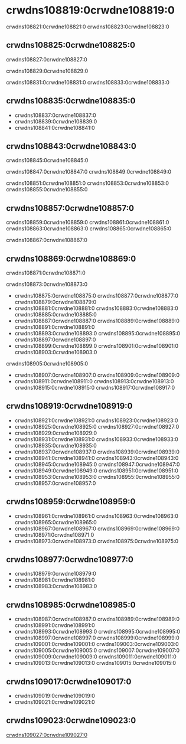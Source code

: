 # crwdns108819:0crwdne108819:0

<p class="description">crwdns108821:0crwdne108821:0 crwdns108823:0crwdne108823:0</p>

## crwdns108825:0crwdne108825:0

crwdns108827:0crwdne108827:0

crwdns108829:0crwdne108829:0

crwdns108831:0crwdne108831:0 crwdns108833:0crwdne108833:0

## crwdns108835:0crwdne108835:0

- crwdns108837:0crwdne108837:0
- crwdns108839:0crwdne108839:0
- crwdns108841:0crwdne108841:0

## crwdns108843:0crwdne108843:0

crwdns108845:0crwdne108845:0

crwdns108847:0crwdne108847:0 crwdns108849:0crwdne108849:0

crwdns108851:0crwdne108851:0 crwdns108853:0crwdne108853:0 crwdns108855:0crwdne108855:0

## crwdns108857:0crwdne108857:0

crwdns108859:0crwdne108859:0 crwdns108861:0crwdne108861:0 crwdns108863:0crwdne108863:0 crwdns108865:0crwdne108865:0

crwdns108867:0crwdne108867:0

## crwdns108869:0crwdne108869:0

crwdns108871:0crwdne108871:0

crwdns108873:0crwdne108873:0

- crwdns108875:0crwdne108875:0 crwdns108877:0crwdne108877:0 crwdns108879:0crwdne108879:0
- crwdns108881:0crwdne108881:0 crwdns108883:0crwdne108883:0 crwdns108885:0crwdne108885:0
- crwdns108887:0crwdne108887:0 crwdns108889:0crwdne108889:0 crwdns108891:0crwdne108891:0
- crwdns108893:0crwdne108893:0 crwdns108895:0crwdne108895:0 crwdns108897:0crwdne108897:0
- crwdns108899:0crwdne108899:0 crwdns108901:0crwdne108901:0 crwdns108903:0crwdne108903:0

crwdns108905:0crwdne108905:0

- crwdns108907:0crwdne108907:0 crwdns108909:0crwdne108909:0
- crwdns108911:0crwdne108911:0 crwdns108913:0crwdne108913:0 crwdns108915:0crwdne108915:0 crwdns108917:0crwdne108917:0

## crwdns108919:0crwdne108919:0

- crwdns108921:0crwdne108921:0 crwdns108923:0crwdne108923:0
- crwdns108925:0crwdne108925:0 crwdns108927:0crwdne108927:0
- crwdns108929:0crwdne108929:0
- crwdns108931:0crwdne108931:0 crwdns108933:0crwdne108933:0 crwdns108935:0crwdne108935:0
- crwdns108937:0crwdne108937:0 crwdns108939:0crwdne108939:0
- crwdns108941:0crwdne108941:0 crwdns108943:0crwdne108943:0 crwdns108945:0crwdne108945:0 crwdns108947:0crwdne108947:0
- crwdns108949:0crwdne108949:0 crwdns108951:0crwdne108951:0
- crwdns108953:0crwdne108953:0 crwdns108955:0crwdne108955:0 crwdns108957:0crwdne108957:0

## crwdns108959:0crwdne108959:0

- crwdns108961:0crwdne108961:0 crwdns108963:0crwdne108963:0 crwdns108965:0crwdne108965:0
- crwdns108967:0crwdne108967:0 crwdns108969:0crwdne108969:0 crwdns108971:0crwdne108971:0
- crwdns108973:0crwdne108973:0 crwdns108975:0crwdne108975:0

## crwdns108977:0crwdne108977:0

- crwdns108979:0crwdne108979:0
- crwdns108981:0crwdne108981:0
- crwdns108983:0crwdne108983:0

## crwdns108985:0crwdne108985:0

- crwdns108987:0crwdne108987:0 crwdns108989:0crwdne108989:0 crwdns108991:0crwdne108991:0
- crwdns108993:0crwdne108993:0 crwdns108995:0crwdne108995:0 crwdns108997:0crwdne108997:0 crwdns108999:0crwdne108999:0 crwdns109001:0crwdne109001:0 crwdns109003:0crwdne109003:0
- crwdns109005:0crwdne109005:0 crwdns109007:0crwdne109007:0 crwdns109009:0crwdne109009:0 crwdns109011:0crwdne109011:0
- crwdns109013:0crwdne109013:0 crwdns109015:0crwdne109015:0

## crwdns109017:0crwdne109017:0

- crwdns109019:0crwdne109019:0
- crwdns109021:0crwdne109021:0

## crwdns109023:0crwdne109023:0

[crwdns109027:0crwdne109027:0](crwdns109025:0crwdne109025:0)

